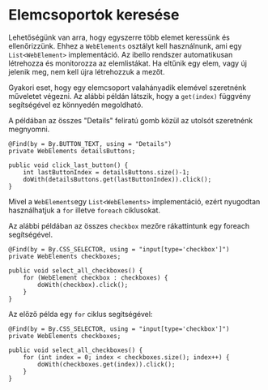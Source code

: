 # Elemcsoportok keresése

Lehetőségünk van arra, hogy egyszerre több elemet keressünk és ellenőrizzünk. Ehhez a `WebElements` osztályt kell használnunk, ami egy `List<WebElement>` implementáció.
Az ibello rendszer automatikusan létrehozza és monitorozza az elemlistákat. Ha eltűnik egy elem, vagy új jelenik meg, nem kell újra létrehozzuk a mezőt.

Gyakori eset, hogy egy elemcsoport valahányadik elemével szeretnénk műveletet végezni. Az alábbi példán látszik, hogy a `get(index)` függvény segítségével ez könnyedén megoldható.

A példában az összes "Details" feliratú gomb közül az utolsót szeretnénk megnyomni.

```
@Find(by = By.BUTTON_TEXT, using = "Details")
private WebElements detailsButtons;

public void click_last_button() {
    int lastButtonIndex = detailsButtons.size()-1;
    doWith(detailsButtons.get(lastButtonIndex)).click();
}
```

Mivel a `WebElements`egy `List<WebElements>` implementáció, ezért nyugodtan használhatjuk a `for` illetve `foreach` ciklusokat. 

Az alábbi példában az összes `checkbox` mezőre rákattintunk egy foreach segítségével.

```
@Find(by = By.CSS_SELECTOR, using = "input[type='checkbox']")
private WebElements checkboxes;

public void select_all_checkboxes() {
    for (WebElement checkbox : checkboxes) {
        doWith(checkbox).click();
    }
}
```

Az előző példa egy `for` ciklus segítségével:

```
@Find(by = By.CSS_SELECTOR, using = "input[type='checkbox']")
private WebElements checkboxes;

public void select_all_checkboxes() {
    for (int index = 0; index < checkboxes.size(); index++) {
        doWith(checkboxes.get(index)).click();
    }
}
```